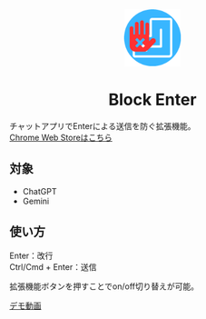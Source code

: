 <div align="center">
  <img src="assets/icon.png" alt="Block Enter" width="100px">
  <h1 style="color: hsl(, 100%, 50%);">Block Enter</h1>
</div>

チャットアプリでEnterによる送信を防ぐ拡張機能。\
[Chrome Web Storeはこちら](https://chrome.google.com/webstore/detail/block-enter/epcbggfjoekpdmenggjelljjegjdbpog)

## 対象

- ChatGPT
- Gemini

## 使い方

Enter：改行 \
Ctrl/Cmd + Enter：送信

拡張機能ボタンを押すことでon/off切り替えが可能。

[デモ動画](https://www.youtube.com/watch?v=qracBb9PGDk)
